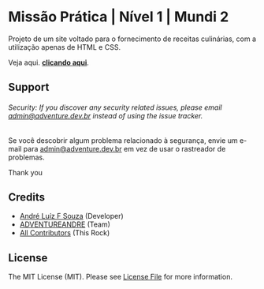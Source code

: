 # Missão Prática | Nível 1 | Mundi 2

Projeto de um site voltado para o fornecimento de receitas culinárias, com a
utilização apenas de HTML e CSS.

Veja aqui. **[clicando aqui](https://www.receitas.adventure.dev.br/)**.

## Support

###### Security: If you discover any security related issues, please email admin@adventure.dev.br instead of using the issue tracker.

Se você descobrir algum problema relacionado à segurança, envie um e-mail para admin@adventure.dev.br em vez de usar o rastreador de problemas.

Thank you

## Credits

- [André Luíz F Souza](https://github.com/adventureandre) (Developer)
- [ADVENTUREANDRE](https://github.com/adventureandre) (Team)
- [All Contributors](https://github.com/) (This Rock)

## License

The MIT License (MIT). Please see [License File](https://github.com/adventureandre/Lib/blob/main/LICENSE) for more information.
